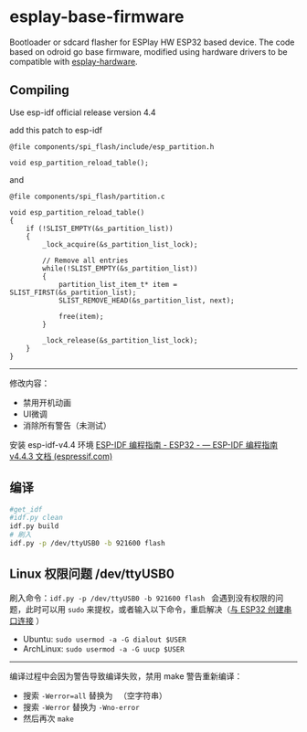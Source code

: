 # esplay-base-firmware
Bootloader or sdcard flasher for ESPlay HW ESP32 based device.
The code based on odroid go base firmware, modified using hardware drivers to be compatible with [esplay-hardware].

Compiling
---------
Use esp-idf official release version 4.4

add this patch to esp-idf

```
@file components/spi_flash/include/esp_partition.h

void esp_partition_reload_table();
```

and 

```
@file components/spi_flash/partition.c

void esp_partition_reload_table()
{
    if (!SLIST_EMPTY(&s_partition_list))
    {
        _lock_acquire(&s_partition_list_lock);

        // Remove all entries
        while(!SLIST_EMPTY(&s_partition_list))
        {
            partition_list_item_t* item = SLIST_FIRST(&s_partition_list);
            SLIST_REMOVE_HEAD(&s_partition_list, next);

            free(item);
        }

        _lock_release(&s_partition_list_lock);
    }
}

```
[esplay-hardware]: https://github.com/pebri86/esplay-hardware

---

修改内容：

- 禁用开机动画
- UI微调
- 消除所有警告（未测试）

安装 esp-idf-v4.4 环境 [ESP-IDF 编程指南 - ESP32 - — ESP-IDF 编程指南 v4.4.3 文档 (espressif.com)](https://docs.espressif.com/projects/esp-idf/zh_CN/v4.4.3/esp32/index.html)


## 编译

```sh
#get_idf
#idf.py clean
idf.py build
# 刷入
idf.py -p /dev/ttyUSB0 -b 921600 flash 
```

## Linux 权限问题 /dev/ttyUSB0

刷入命令：`idf.py -p /dev/ttyUSB0 -b 921600 flash ` 会遇到没有权限的问题，此时可以用 `sudo` 来提权，或者输入以下命令，重启解决（[与 ESP32 创建串口连接](https://docs.espressif.com/projects/esp-idf/zh_CN/latest/esp32/get-started/establish-serial-connection.html#linux-dialout-group) ）
- Ubuntu:  `sudo usermod -a -G dialout $USER`
- ArchLinux: `sudo usermod -a -G uucp $USER`

---

编译过程中会因为警告导致编译失败，禁用 make 警告重新编译：
- 搜索 `-Werror=all` 替换为 ` `（空字符串）
- 搜索 `-Werror` 替换为 `-Wno-error`
- 然后再次 `make`
